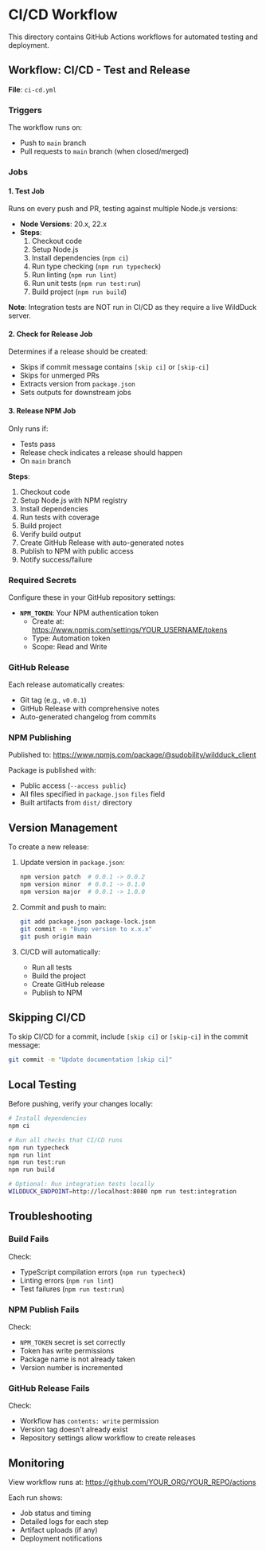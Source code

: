 # CI/CD Workflow

This directory contains GitHub Actions workflows for automated testing and deployment.

## Workflow: CI/CD - Test and Release

**File**: `ci-cd.yml`

### Triggers

The workflow runs on:
- Push to `main` branch
- Pull requests to `main` branch (when closed/merged)

### Jobs

#### 1. Test Job

Runs on every push and PR, testing against multiple Node.js versions:

- **Node Versions**: 20.x, 22.x
- **Steps**:
  1. Checkout code
  2. Setup Node.js
  3. Install dependencies (`npm ci`)
  4. Run type checking (`npm run typecheck`)
  5. Run linting (`npm run lint`)
  6. Run unit tests (`npm run test:run`)
  7. Build project (`npm run build`)

**Note**: Integration tests are NOT run in CI/CD as they require a live WildDuck server.

#### 2. Check for Release Job

Determines if a release should be created:

- Skips if commit message contains `[skip ci]` or `[skip-ci]`
- Skips for unmerged PRs
- Extracts version from `package.json`
- Sets outputs for downstream jobs

#### 3. Release NPM Job

Only runs if:
- Tests pass
- Release check indicates a release should happen
- On `main` branch

**Steps**:
1. Checkout code
2. Setup Node.js with NPM registry
3. Install dependencies
4. Run tests with coverage
5. Build project
6. Verify build output
7. Create GitHub Release with auto-generated notes
8. Publish to NPM with public access
9. Notify success/failure

### Required Secrets

Configure these in your GitHub repository settings:

- **`NPM_TOKEN`**: Your NPM authentication token
  - Create at: https://www.npmjs.com/settings/YOUR_USERNAME/tokens
  - Type: Automation token
  - Scope: Read and Write

### GitHub Release

Each release automatically creates:
- Git tag (e.g., `v0.0.1`)
- GitHub Release with comprehensive notes
- Auto-generated changelog from commits

### NPM Publishing

Published to: https://www.npmjs.com/package/@sudobility/wildduck_client

Package is published with:
- Public access (`--access public`)
- All files specified in `package.json` `files` field
- Built artifacts from `dist/` directory

## Version Management

To create a new release:

1. Update version in `package.json`:
   ```bash
   npm version patch  # 0.0.1 -> 0.0.2
   npm version minor  # 0.0.1 -> 0.1.0
   npm version major  # 0.0.1 -> 1.0.0
   ```

2. Commit and push to main:
   ```bash
   git add package.json package-lock.json
   git commit -m "Bump version to x.x.x"
   git push origin main
   ```

3. CI/CD will automatically:
   - Run all tests
   - Build the project
   - Create GitHub release
   - Publish to NPM

## Skipping CI/CD

To skip CI/CD for a commit, include `[skip ci]` or `[skip-ci]` in the commit message:

```bash
git commit -m "Update documentation [skip ci]"
```

## Local Testing

Before pushing, verify your changes locally:

```bash
# Install dependencies
npm ci

# Run all checks that CI/CD runs
npm run typecheck
npm run lint
npm run test:run
npm run build

# Optional: Run integration tests locally
WILDDUCK_ENDPOINT=http://localhost:8080 npm run test:integration
```

## Troubleshooting

### Build Fails

Check:
- TypeScript compilation errors (`npm run typecheck`)
- Linting errors (`npm run lint`)
- Test failures (`npm run test:run`)

### NPM Publish Fails

Check:
- `NPM_TOKEN` secret is set correctly
- Token has write permissions
- Package name is not already taken
- Version number is incremented

### GitHub Release Fails

Check:
- Workflow has `contents: write` permission
- Version tag doesn't already exist
- Repository settings allow workflow to create releases

## Monitoring

View workflow runs at:
https://github.com/YOUR_ORG/YOUR_REPO/actions

Each run shows:
- Job status and timing
- Detailed logs for each step
- Artifact uploads (if any)
- Deployment notifications
